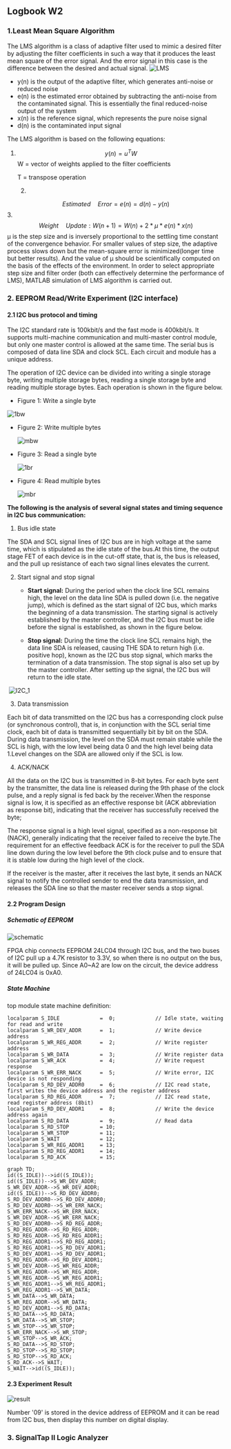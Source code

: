 ## Logbook W2

### 1.Least Mean Square Algorithm

The LMS algorithm is a class of adaptive filter used to mimic a desired filter by adjusting the filter coefficients in such a way that it produces the least mean square of the error signal. And the error signal in this case is the difference between the desired and actual signal. 
                                                            ![LMS](LMS.png)

- y(n) is the output of the adaptive filter, which generates anti-noise or reduced noise
- e(n) is the estimated error obtained by subtracting the anti-noise from the contaminated signal. This is essentially the final reduced-noise output of the system
- x(n) is the reference signal, which represents the pure noise signal
- d(n) is the contaminated input signal

The LMS algorithm is based on the following equations:

1. 
   $$
   y(n) = u^T W
   $$
   W = vector of weights applied to the filter coefficients

   T = transpose operation

   2.
$$
Estimated \quad Error = e(n) = d(n) - y(n)
$$
   3.
$$
Weight \quad Update: W(n + 1)=W(n)+2*μ*e(n)*x(n)
$$
μ is the step size and is inversely proportional to the settling time constant of the convergence behavior. For smaller values of step size, the adaptive process slows down but the mean-square error is minimized(longer time but better results). And the value of μ  should be scientifically computed on the basis of the effects of the environment. In order to select appropriate step size and filter order (both can effectively determine the performance of LMS), MATLAB simulation of LMS algorithm is carried out. 



### 2.  EEPROM Read/Write Experiment (I2C interface)

#### 2.1 I2C bus protocol and timing

The I2C standard rate is 100kbit/s and the fast mode is 400kbit/s. It supports multi-machine communication and multi-master control module, but only one master control is allowed at the same time. The serial bus is composed of data line SDA and clock SCL. Each circuit and module has a unique address.

 The operation of I2C device can be divided into writing a single storage byte, writing multiple storage bytes, reading a single storage byte and reading multiple storage bytes. Each operation is shown in the figure below.

- Figure 1: Write a single byte

![1bw](1bw.png)

- Figure 2: Write multiple bytes

  ![mbw](mbw.png)

- Figure 3: Read a single byte

  ![1br](1br.png)

- Figure 4: Read multiple bytes

  ![mbr](mbr.png)



**The following is the analysis of several signal states and timing sequence in I2C bus communication:**

1. Bus idle state

The SDA and SCL signal lines of I2C bus are in high voltage at the same time, which is stipulated as the idle state of the bus.At this time, the output stage FET of each device is in the cut-off state, that is, the bus is released, and the pull up resistance of each two signal lines elevates the current.

2. Start signal and stop signal

   - **Start signal:** During the period when the clock line SCL remains high, the level on the data line SDA is pulled down (i.e. the negative jump), which is defined as the start signal of I2C bus, which marks the beginning of a data transmission. The starting signal is actively established by the master controller, and the I2C bus must be idle before the signal is established, as shown in the figure below.

   - **Stop signal:** During the time the clock line SCL remains high, the data line SDA is released, causing THE SDA to return high (i.e. positive hop), known as the I2C bus stop signal, which marks the termination of a data transmission. The stop signal is also set up by the master controller. After setting up the signal, the I2C bus will return to the idle state.

​                                                            ![I2C_1](I2C_1.png)

3. Data  transmission

Each bit of data transmitted on the I2C bus has a corresponding clock pulse (or synchronous control), that is, in conjunction with the SCL serial time clock, each bit of data is transmitted sequentially bit by bit on the SDA. During data transmission, the level on the SDA must remain stable while the SCL is high, with the low level being data 0 and the high level being data 1.Level changes on the SDA are allowed only if the SCL is low.

4. ACK/NACK

All the data on the I2C bus is transmitted in 8-bit bytes. For each byte sent by the transmitter, the data line is released during the 9th phase of the clock pulse, and a reply signal is fed back by the receiver.When the response signal is low, it is specified as an effective response bit (ACK abbreviation as response bit), indicating that the receiver has successfully received the byte;

The response signal is a high level signal, specified as a non-response bit (NACK), generally indicating that the receiver failed to receive the byte.The requirement for an effective feedback ACK is for the receiver to pull the SDA line down during the low level before the 9th clock pulse and to ensure that it is stable low during the high level of the clock.

If the receiver is the master, after it receives the last byte, it sends an NACK signal to notify the controlled sender to end the data transmission, and releases the SDA line so that the master receiver sends a stop signal.

#### 2.2 Program Design

##### Schematic of EEPROM

![schematic](schematic.png)

FPGA chip connects EEPROM 24LC04 through I2C bus, and the two buses of I2C pull up a 4.7K resistor to 3.3V, so when there is no output on the bus, it will be pulled up. Since A0~A2 are low on the circuit, the device address of 24LC04 is 0xA0.

##### State Machine

top module state machine definition:

```
localparam S_IDLE             =  0;             // Idle state, waiting for read and write
localparam S_WR_DEV_ADDR      =  1;             // Write device address
localparam S_WR_REG_ADDR      =  2;             // Write register address 
localparam S_WR_DATA          =  3;             // Write register data
localparam S_WR_ACK           =  4;             // Write request response
localparam S_WR_ERR_NACK      =  5;             // Write error, I2C device is not responding
localparam S_RD_DEV_ADDR0     =  6;             // I2C read state, first writes the device address and the register address
localparam S_RD_REG_ADDR      =  7;             // I2C read state, read register address (8bit)
localparam S_RD_DEV_ADDR1     =  8;             // Write the device address again
localparam S_RD_DATA          =  9;             // Read data
localparam S_RD_STOP          = 10;  
localparam S_WR_STOP          = 11; 
localparam S_WAIT             = 12; 
localparam S_WR_REG_ADDR1     = 13; 
localparam S_RD_REG_ADDR1     = 14; 
localparam S_RD_ACK           = 15; 
```

```mermaid
graph TD;
id((S_IDLE))-->id((S_IDLE));
id((S_IDLE))-->S_WR_DEV_ADDR;
S_WR_DEV_ADDR-->S_WR_DEV_ADDR;
id((S_IDLE))-->S_RD_DEV_ADDR0;
S_RD_DEV_ADDR0-->S_RD_DEV_ADDR0;
S_RD_DEV_ADDR0-->S_WR_ERR_NACK;
S_WR_ERR_NACK-->S_WR_ERR_NACK;
S_WR_DEV_ADDR-->S_WR_ERR_NACK;
S_RD_DEV_ADDR0-->S_RD_REG_ADDR;
S_RD_REG_ADDR-->S_RD_REG_ADDR;
S_RD_REG_ADDR-->S_RD_REG_ADDR1;
S_RD_REG_ADDR1-->S_RD_REG_ADDR1;
S_RD_REG_ADDR1-->S_RD_DEV_ADDR1;
S_RD_DEV_ADDR1-->S_RD_DEV_ADDR1;
S_RD_REG_ADDR-->S_RD_DEV_ADDR1;
S_WR_DEV_ADDR-->S_WR_REG_ADDR;
S_WR_REG_ADDR-->S_WR_REG_ADDR;
S_WR_REG_ADDR-->S_WR_REG_ADDR1;
S_WR_REG_ADDR1-->S_WR_REG_ADDR1;
S_WR_REG_ADDR1-->S_WR_DATA;
S_WR_DATA-->S_WR_DATA;
S_WR_REG_ADDR-->S_WR_DATA;
S_RD_DEV_ADDR1-->S_RD_DATA;
S_RD_DATA-->S_RD_DATA;
S_WR_DATA-->S_WR_STOP;
S_WR_STOP-->S_WR_STOP;
S_WR_ERR_NACK-->S_WR_STOP;
S_WR_STOP-->S_WR_ACK;
S_RD_DATA-->S_RD_STOP;
S_RD_STOP-->S_RD_STOP;
S_RD_STOP-->S_RD_ACK;
S_RD_ACK-->S_WAIT;
S_WAIT-->id((S_IDLE));
```



#### 2.3 Experiment Result

![result](result.jpg)

Number '09' is stored in the device address of EEPROM and it can be read from I2C bus, then display this number on digital display.

### 3. SignalTap II Logic Analyzer